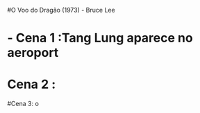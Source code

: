 #O Voo do Dragão (1973) - Bruce Lee

# - Cena 1 :Tang Lung aparece no aeroport

# Cena 2 : 

#Cena 3:
o
